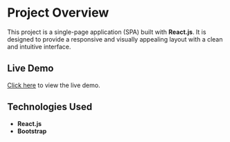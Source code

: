 # Project Overview

This project is a single-page application (SPA) built with **React.js**. It is designed to provide a responsive and visually appealing layout with a clean and intuitive interface.

## Live Demo  

[Click here](https://frameworkstart.vercel.app/contact) to view the live demo.


## Technologies Used  

- **React.js**  
- **Bootstrap** 
